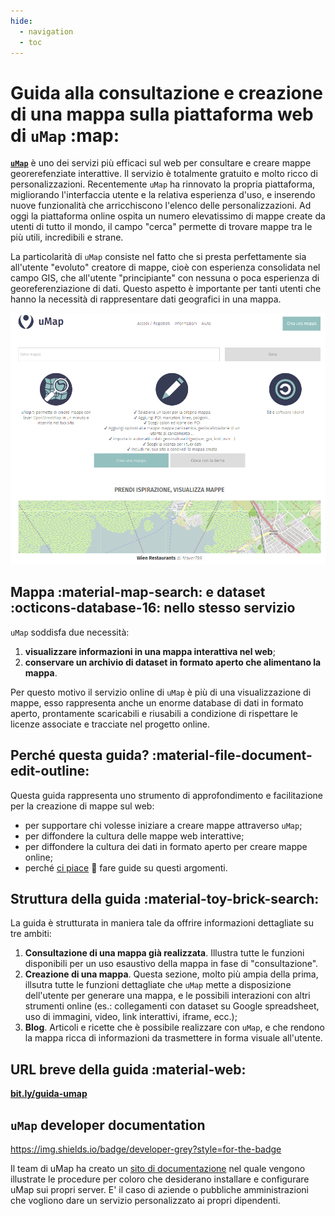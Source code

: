 ```yaml
---
hide:
  - navigation
  - toc
---
```


# **Guida alla consultazione e creazione di una mappa sulla piattaforma web di `uMap`** :map:

[**`uMap`**](https://umap.openstreetmap.fr/it/) è uno dei servizi più efficaci sul web per consultare e creare mappe georerefenziate interattive. 
Il servizio è totalmente gratuito e molto ricco di personalizzazioni.
Recentemente `uMap` ha rinnovato la propria piattaforma, migliorando l'interfaccia utente e la relativa esperienza d'uso, e inserendo nuove funzionalità che arricchiscono l'elenco delle personalizzazioni.
Ad oggi la piattaforma online ospita un numero elevatissimo di mappe create da utenti di tutto il mondo, il campo "cerca" permette di trovare mappe tra le più utili, incredibili e strane.

La particolarità di `uMap` consiste nel fatto che si presta perfettamente sia all'utente "evoluto" creatore di mappe, cioè con esperienza consolidata nel campo GIS, che all'utente "principiante" con nessuna o poca esperienza di georeferenziazione di dati. Questo aspetto è importante per tanti utenti che hanno la necessità di rappresentare dati geografici in una mappa.

<div align="center"><img src="https://raw.githubusercontent.com/opendatasicilia/guida-umap/main/docs/img/umap-homepage.PNG"></div>


## Mappa  :material-map-search: e dataset :octicons-database-16: nello stesso servizio   

`uMap` soddisfa due necessità:

   1. **visualizzare informazioni in una mappa interattiva nel web**;
   2. **conservare un archivio di dataset in formato aperto che alimentano la mappa**.

Per questo motivo il servizio online di `uMap` è più di una visualizzazione di mappe, esso rappresenta anche un enorme database di dati in formato aperto, prontamente scaricabili e riusabili a condizione di rispettare le licenze associate e tracciate nel progetto online.


## Perché questa guida? :material-file-document-edit-outline:

Questa guida rappresenta uno strumento di approfondimento e facilitazione per la creazione di mappe sul web:

* per supportare chi volesse iniziare a creare mappe attraverso `uMap`;
* per diffondere la cultura delle mappe web interattive;
* per diffondere la cultura dei dati in formato aperto per creare mappe online;
* perché [ci piace](https://opendatasicilia.github.io/guida-umap/informazioni/#chi-siamo) :blue_heart: fare guide su questi argomenti.


## Struttura della guida :material-toy-brick-search:

La guida è strutturata in maniera tale da offrire informazioni dettagliate su tre ambiti:

  1. **Consultazione di una mappa già realizzata**. Illustra tutte le funzioni disponibili per un uso esaustivo della mappa in fase di "consultazione".
  2. **Creazione di una mappa**. Questa sezione, molto più ampia della prima, illsutra tutte le funzioni dettagliate che `uMap` mette a disposizione dell'utente per generare una mappa, e le possibili interazioni con altri strumenti online (es.: collegamenti con dataset su Google spreadsheet, uso di immagini, video, link interattivi, iframe, ecc.);
  3. **Blog**. Articoli e ricette che è possibile realizzare con `uMap`, e che rendono la mappa ricca di informazioni da trasmettere in forma visuale all'utente.



## URL breve della guida :material-web:

[**bit.ly/guida-umap**](https://bit.ly/guida-umap)


## `uMap` developer documentation

https://img.shields.io/badge/developer-grey?style=for-the-badge

Il team di uMap ha creato un [sito di documentazione](https://umap-project.readthedocs.io/en/master/) nel quale vengono illustrate le procedure per coloro che desiderano installare e configurare uMap sui propri server. E' il caso di aziende o pubbliche amministrazioni che vogliono dare un servizio personalizzato ai propri dipendenti. 


    
